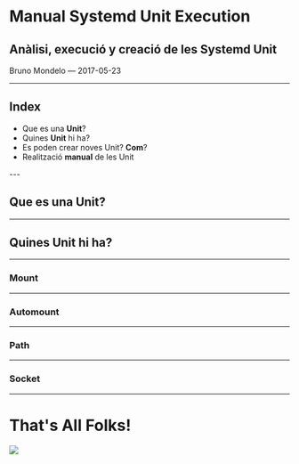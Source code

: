 <h1 class="title">Manual Systemd Unit Execution</h1>
<h2 class="subtitle">Anàlisi, execució y creació de les Systemd Unit</h2>
<p class="author">Bruno Mondelo &mdash; 2017-05-23</p>

---

<h2 class="section-title">Index</h2>
<ul class="index-list">
  <li>Que es una <strong>Unit</strong>?</li>
  <li>Quines <strong>Unit</strong> hi ha?</li>
  <li>Es poden crear noves Unit? <strong>Com</strong>?</li>
  <li>Realització <strong>manual</strong> de les Unit</li>
</ul>
---

<h2 class="section-title">Que es una Unit?</h2>

---

<h2 class="section-title">Quines Unit hi ha?</h2>

---

<h3 class="section-title">Mount</h3>

---

<h3 class="section-title">Automount</h3>

---

<h3 class="section-title">Path</h3>

---

<h3 class="section-title">Socket</h3>

---

<h1 class="bye-bye">That's All Folks!</h1>
<img src="https://f4.bcbits.com/img/a2717641117_2.jpg" />
